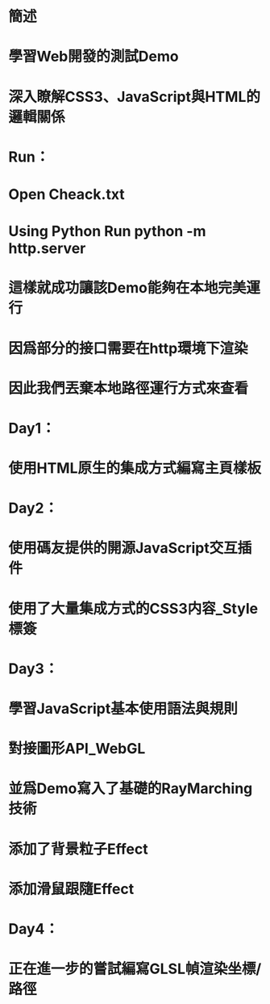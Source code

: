 # 簡述
# 學習Web開發的測試Demo
# 深入瞭解CSS3、JavaScript與HTML的邏輯關係
#
# Run：
# Open Cheack.txt
# Using Python Run python -m http.server
# 這樣就成功讓該Demo能夠在本地完美運行
# 因爲部分的接口需要在http環境下渲染
# 因此我們丟棄本地路徑運行方式來查看
#
# Day1：
# 使用HTML原生的集成方式編寫主頁樣板
#
# Day2：
# 使用碼友提供的開源JavaScript交互插件
# 使用了大量集成方式的CSS3内容_Style標簽
#
# Day3：
# 學習JavaScript基本使用語法與規則
# 對接圖形API_WebGL
# 並爲Demo寫入了基礎的RayMarching技術
# 添加了背景粒子Effect
# 添加滑鼠跟隨Effect
#
# Day4：
# 正在進一步的嘗試編寫GLSL幀渲染坐標/路徑
